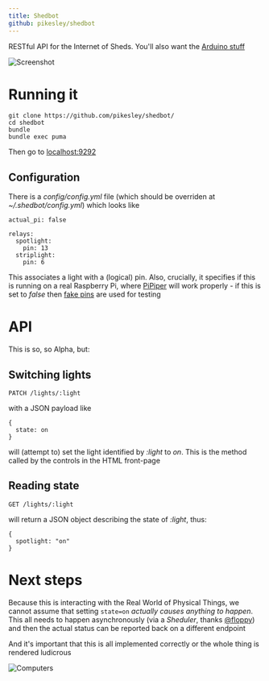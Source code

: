 ```yaml
---
title: Shedbot
github: pikesley/shedbot
---
```

RESTful API for the Internet of Sheds. You'll also want the [Arduino stuff](https://github.com/pikesley/relay-puller)

![Screenshot](http://i.imgur.com/yKARAB1.png)

# Running it

    git clone https://github.com/pikesley/shedbot/
    cd shedbot
    bundle
    bundle exec puma

Then go to [localhost:9292](http://localhost:9292)

## Configuration

There is a _config/config.yml_ file (which should be overriden at _~/.shedbot/config.yml_) which looks like

    actual_pi: false

    relays:
      spotlight:
        pin: 13
      striplight:
        pin: 6

This associates a light with a (logical) pin. Also, crucially, it specifies if this is running on a real Raspberry Pi, where [PiPiper](https://github.com/jwhitehorn/pi_piper) will work properly - if this is set to _false_ then [fake pins](https://github.com/pikesley/shedbot/blob/96b6add4c5bf6dab20293243d32b64fdfab8337f/lib/shedbot/relay.rb#L43-L55) are used for testing

# API

This is so, so Alpha, but:

## Switching lights

    PATCH /lights/:light

with a JSON payload like

    {
      state: on
    }

will (attempt to) set the light identified by _:light_ to _on_. This is the method called by the controls in the HTML front-page

## Reading state

    GET /lights/:light

will return a JSON object describing the state of _:light_, thus:

    {
      spotlight: "on"
    }

# Next steps

Because this is interacting with the Real World of Physical Things, we cannot assume that setting `state=on` _actually causes anything to happen_. This all needs to happen asynchronously (via a _Sheduler_, thanks [@floppy](https://github.com/floppy)) and then the actual status can be reported back on a different endpoint

And it's important that this is all implemented correctly or the whole thing is rendered ludicrous

![Computers](http://i.imgur.com/HxKmjss.jpg)
